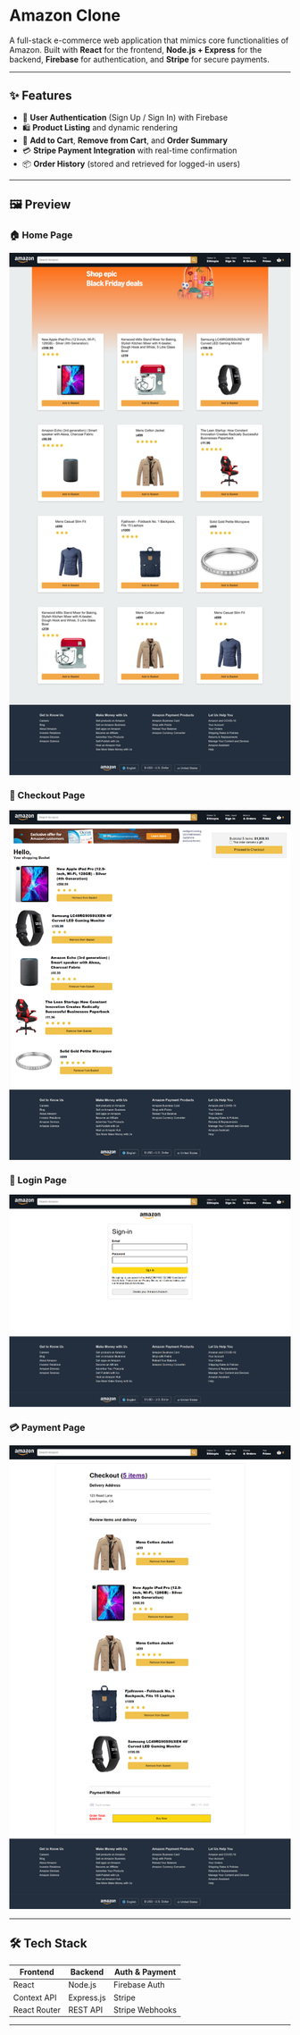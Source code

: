 # Amazon Clone

A full-stack e-commerce web application that mimics core functionalities of Amazon. Built with **React** for the frontend, **Node.js + Express** for the backend, **Firebase** for authentication, and **Stripe** for secure payments.

---

## ✨ Features

- 🔐 **User Authentication** (Sign Up / Sign In) with Firebase
- 🛍️ **Product Listing** and dynamic rendering
- 🛒 **Add to Cart**, **Remove from Cart**, and **Order Summary**
- 💳 **Stripe Payment Integration** with real-time confirmation
- 📦 **Order History** (stored and retrieved for logged-in users)

---

## 🖼️ Preview

### 🏠 Home Page
![Home Page](./screenshots/home.png)

### 🛒 Checkout Page
![Checkout Page](./screenshots/checkout.png)

### 🔐 Login Page
![Login Page](./screenshots/login.png)

### 💳 Payment Page
![Payment Page](./screenshots/payment.png)

---

## 🛠️ Tech Stack

| Frontend | Backend | Auth & Payment |
|----------|---------|----------------|
| React    | Node.js | Firebase Auth  |
| Context API | Express.js | Stripe |
| React Router | REST API | Stripe Webhooks |

---











